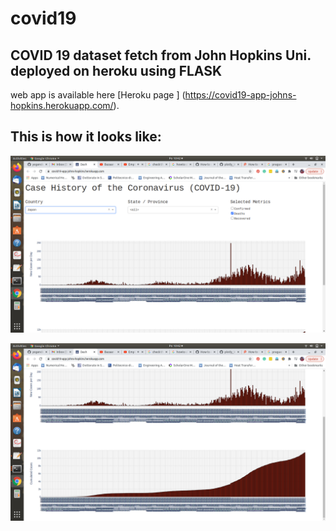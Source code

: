 # covid19
## COVID 19 dataset fetch from John Hopkins Uni. deployed on heroku using FLASK

web app is available here [Heroku page ] (https://covid19-app-johns-hopkins.herokuapp.com/).

## This is how it looks like:
![Screenshot](2021-05-17-10-42-36.png)

![Screenshot](2021-05-17-10-42-41.png)


